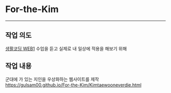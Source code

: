 # For-the-Kim
---
## 작업 의도
[생활코딩 WEB1](https://opentutorials.org/course/3084) 수업을 듣고 실제로 내 일상에 적용을 해보기 위해

## 작업 내용
군대에 가 있는 지인을 우상화하는 웹사이트를 제작  
https://gulsam00.github.io/For-the-Kim/Kimtaewooneverdie.html
